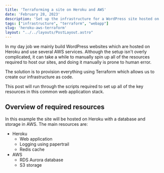 ```yaml
---
title: 'Terraforming a site on Heroku and AWS'
date: 'February 28, 2023'
description: 'Set up the infrastructure for a WordPress site hosted on Heroku and AWS'
tags: ["infrastructure", "terraform", "webapp"]
slug: 'heroku-aws-terraform'
layout: "../../layouts/PostLayout.astro"
---
```


In my day job we mainly build WordPress websites which are hosted on Heroku and use several AWS services. Although the setup isn't overly complicated, it can take a while to manually spin up all of the resources required to host our sites, and doing it manually is prone to human error.

The solution is to provision everything using Terraform which allows us to create our infrastructure as code. 

This post will run through the scripts required to set up all of the key resources in this common web application stack.

## Overview of required resources

In this example the site will be hosted on Heroku with a database and storage in AWS. The main resources are:

- Heroku
    - Web application
    - Logging using papertrail
    - Redis cache
- AWS
    - RDS Aurora database
    - S3 storage
